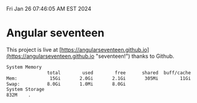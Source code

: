 Fri Jan 26 07:46:05 AM EST 2024

# Angular seventeen


This project is live at [https://angularseventeen.github.io](https://angularseventeen.github.io "seventeen!") thanks to Github.

```bash
System Memory
               total        used        free      shared  buff/cache   available
Mem:            15Gi       2.0Gi       2.1Gi       305Mi        11Gi        13Gi
Swap:          8.0Gi       1.0Mi       8.0Gi
System Storage
832M	.
```
